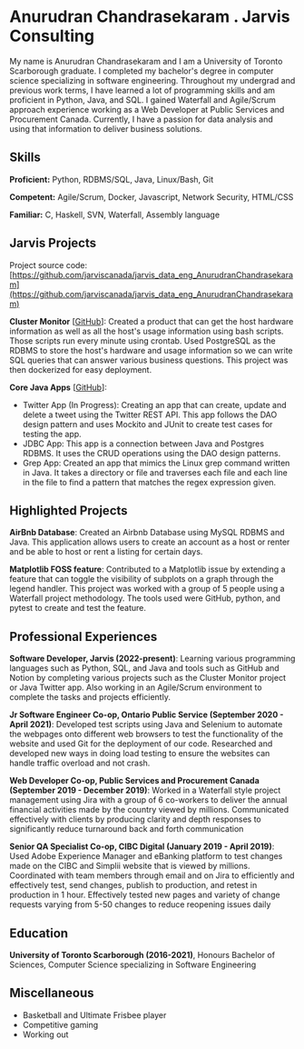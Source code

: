 # Anurudran Chandrasekaram . Jarvis Consulting

My name is Anurudran Chandrasekaram and I am a University of Toronto Scarborough graduate. I completed my bachelor's degree in computer science specializing in software engineering. Throughout my undergrad and previous work terms, I have learned a lot of programming skills and am proficient in Python, Java, and SQL. I gained Waterfall and Agile/Scrum approach experience working as a Web Developer at Public Services and Procurement Canada. Currently, I have a passion for data analysis and using that information to deliver business solutions.

## Skills

**Proficient:** Python, RDBMS/SQL, Java, Linux/Bash, Git

**Competent:** Agile/Scrum, Docker, Javascript, Network Security, HTML/CSS

**Familiar:** C, Haskell, SVN, Waterfall, Assembly language

## Jarvis Projects

Project source code: [https://github.com/jarviscanada/jarvis_data_eng_AnurudranChandrasekaram](https://github.com/jarviscanada/jarvis_data_eng_AnurudranChandrasekaram)


**Cluster Monitor** [[GitHub](https://github.com/jarviscanada/jarvis_data_eng_AnurudranChandrasekaram/tree/master/linux_sql)]: Created a product that can get the host hardware information as well as all the host's usage information using bash scripts. Those scripts run every minute using crontab. Used PostgreSQL as the RDBMS to store the host's hardware and usage information so we can write SQL queries that can answer various business questions. This project was then dockerized for easy deployment.

**Core Java Apps** [[GitHub](https://github.com/jarviscanada/jarvis_data_eng_AnurudranChandrasekaram/tree/master/core_java)]:
      
  - Twitter App (In Progress): Creating an app that can create, update and delete a tweet using the Twitter REST API. This app follows the DAO design pattern and uses Mockito and JUnit to create test cases for testing the app.
  - JDBC App: This app is a connection between Java and Postgres RDBMS. It uses the CRUD operations using the DAO design patterns.
  - Grep App: Created an app that mimics the Linux grep command written in Java. It takes a directory or file and traverses each file and each line in the file to find a pattern that matches the regex expression given.


## Highlighted Projects
**AirBnb Database**: Created an Airbnb Database using MySQL RDBMS and Java. This application allows users to create an account as a host or renter and be able to host or rent a listing for certain days.

**Matplotlib FOSS feature**: Contributed to a Matplotlib issue by extending a feature that can toggle the visibility of subplots on a graph through the legend handler. This project was worked with a group of 5 people using a Waterfall project methodology. The tools used were GitHub, python, and pytest to create and test the feature.


## Professional Experiences

**Software Developer, Jarvis (2022-present)**: Learning various programming languages such as Python, SQL, and Java and tools such as GitHub and Notion by completing various projects such as the Cluster Monitor project or Java Twitter app. Also working in an Agile/Scrum environment to complete the tasks and projects efficiently.

**Jr Software Engineer Co-op, Ontario Public Service (September 2020 - April 2021)**: Developed test scripts using Java and Selenium to automate the webpages onto different web browsers to test the functionality of the website and used Git for the deployment of our code. Researched and developed new ways in doing load testing to ensure the websites can handle traffic overload and not crash.

**Web Developer Co-op, Public Services and Procurement Canada (September 2019 - December 2019)**: Worked in a Waterfall style project management using Jira with a group of 6 co-workers to deliver the annual financial activities made by the country viewed by millions. Communicated effectively with clients by producing clarity and depth responses to significantly reduce turnaround back and forth communication

**Senior QA Specialist Co-op, CIBC Digital (January 2019 - April 2019)**: Used Adobe Experience Manager and eBanking platform to test changes made on the CIBC and Simplii website that is viewed by millions. Coordinated with team members through email and on Jira to efficiently and effectively test, send changes, publish to production, and retest in production in 1 hour. Effectively tested new pages and variety of change requests varying from 5-50 changes to reduce reopening issues daily


## Education
**University of Toronto Scarborough (2016-2021)**, Honours Bachelor of Sciences, Computer Science specializing in Software Engineering


## Miscellaneous
- Basketball and Ultimate Frisbee player
- Competitive gaming
- Working out